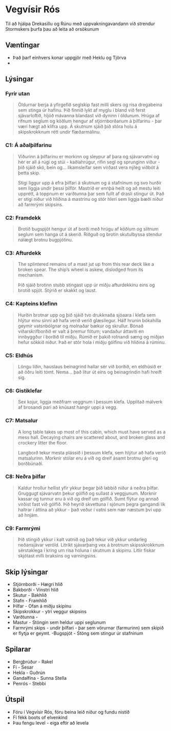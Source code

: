 # Vegvísir Rós

Til að hjálpa Drekasillu og Rúnu með uppvakningavandann við strendur Stormskers
þurfa þau að leita að orsökunum

## Væntingar
- Það þarf einhvers konar uppgjör með Heklu og Tjörva
- 

## Lýsingar

### Fyrir utan
> Öldurnar berja á yfirgefið seglskip fast milli skers og risa dregabeina sem 
> stinga úr hafinu. Þið finnið lykt af myglu í bland við ferst sjávarloftið,
> hljóð mávanna blandast við dyninn í öldunum. Hrúga af rifnum seglum og köðlum
> hengur af stjórnborðanum á þilfarinu - þar væri hægt að klifra upp. Á 
> skutnum sjáið þið stóra holu á skipskrokknum rétt undir flæðarmálinu.

### C1: Á aðalþilfarinu
> Viðurinn á þilfarinu er morkinn og sleypur af þara og sjávarvatni og hér 
> er all á rúgi og stúi - kaðlahrúgur, rifin segl og sprunginn viður - þið 
> sjáið skó, bein og... líkamsleifar sem virðast vera nýleg viðbót á þetta skip.
> 
> Stigi liggur upp á efra þilfari á skutnum og á stafninum og svo hurðir sem
> liggja undir þessi þilför. Mastrið er ennþá heilt og að mestu leiti 
> upprétt, á toppnum er varðtunna þar sem fullt af drasli stingur út. Það 
> er stigi niður við hliðina á mastrinu og stór hleri sem liggja bæði niður að
> farmrými skipsins.

### C2: Framdekk
> Brotið bugspjót hengur út af borði með hrúgu af köðlum og slitnum seglum sem
> hanga út á skerið. Riðguð og brotin skutulbyssa stendur nálægt brotnu 
> bugpjótinu.

### C3: Afturdekk
> The splintered remains of a mast jut up from this rear deck like a broken 
> spear. The ship’s wheel is askew, dislodged from its mechanism.
> 
> Þið sjáið brotinn stubb stingast upp úr miðju afturdekkinu eins og brotið 
> spjót. Stýrið er skakkt og laust.

### C4: Kapteins klefinn
> Hurðin brotnar upp og þið sjáið tvo drukknaða sjóaara í klefa sem hlýtur einu
> sinni að hafa verið verið glæsilegur. Hálf hrunin bókahilla geymir 
> vatsnbólgnar og molnaðar bækur og skrullur. Bónað viðarskrifborðið er valt á
> þremur fótum; vandaður áttaviti en innbyggður í borðið til miðju. Rúmið er
> þakið rotnandi sæng og miðjan hefur sökkið niður. Það er stór hola í miðju 
> gólfinu við hliðina á rúminu.

### C5: Eldhús
> Löngu liðin, hauslaus beinagrind hallar sér við borðið, en eldhúsið er að 
> öðru leiti tómt. Nema... það lítur út eins og beinagrindin hafi hreift sig.

### C6: Gistiklefar
> Sex kojur, liggja meðfram veggnum í þessum klefa. Upplitað málverk af 
> brosandi pari að knúsast hangir uppi á vegg.

### C7: Matsalur
> A long table takes up most of this cabin, which must have served as a mess
> hall. Decaying chairs are scattered about, and broken glass and crockery 
> litter the floor.
> 
> Langborð tekur mesta plássið í þessum klefa, sem hlýtur að hafa verið 
> matsalurinn. Morknir stólar eru á víð og dreif ásamt brotnu gleri og 
> borðbúnaði.

### C8: Neðra þilfar
> Kaldur hrollur hellist yfir ykkur þegar þið labbið niður á neðra þilfar. 
> Gruggugt sjávarvatn þekur gólfið og sullast á veggjunum. Morknir kassar og 
> tunnur eru á við og dreif um gólfið. Sumt flýtur og annað virðist fast við 
> gólfið. Þið heyrið skvettuna í sjónum þegra gangandi lík haltrar í áttina að
> ykkur - það veður í vatni sem nær næstum því upp að hnjám.

### C9: Farmrými
> Þið stingið ykkur í kalt vatnið og það tekur við ykkur undarleg neðansjávar
> veröld. Litríkt sjávarþang vex á brotnum skipsskrokknum sérstaklega í kring
> um risa holuna í skutnum á skipinu. Litlir fiskar skjótast milli braksins og
> varningsins.

## Skip lýsingar
- Stjórnborði - Hægri hlið
- Bakborði - Vinstri hlið
- Skutur - Bakhlið
- Stafn - Framhlið
- Þilfar - Ofan á miðju skipinu
- Skipskrokkur - ytri veggur skipsins
- Varðtunna - 
- Mastur - Stöngin sem heldur uppi seglunum
- Farmrými skips - undir þilfari - þar sem vörurnar (farmurinn) sem skipið er
  flytja er geymt.
-Bugspjót - Stöng sem stingur úr stafninum

## Spilarar
- Bergþrúður - Rakel
- Fí - Sesar
- Hekla - Guðrún
- Gandalfína - Sunna Stella
- Penrós - Stebbi

## Útspil
- Fóru í Vegvísir Rós, fóru beina leið niður og fundu nistið
- Fí fékk boots of elvenkind
- Þau fengu level - eiga eftir að levela
